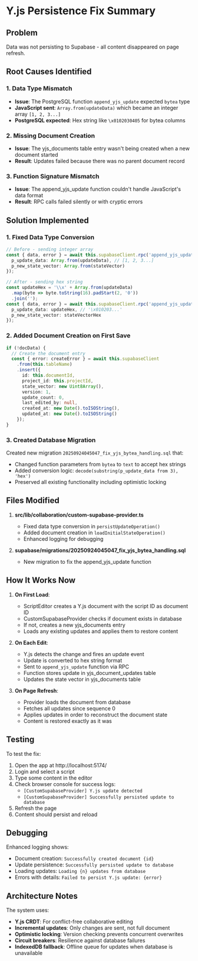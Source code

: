 # Y.js Persistence Fix Summary

## Problem
Data was not persisting to Supabase - all content disappeared on page refresh.

## Root Causes Identified

### 1. Data Type Mismatch
- **Issue**: The PostgreSQL function `append_yjs_update` expected `bytea` type
- **JavaScript sent**: `Array.from(updateData)` which became an integer array `[1, 2, 3...]`
- **PostgreSQL expected**: Hex string like `\x0102030405` for bytea columns

### 2. Missing Document Creation
- **Issue**: The yjs_documents table entry wasn't being created when a new document started
- **Result**: Updates failed because there was no parent document record

### 3. Function Signature Mismatch
- **Issue**: The append_yjs_update function couldn't handle JavaScript's data format
- **Result**: RPC calls failed silently or with cryptic errors

## Solution Implemented

### 1. Fixed Data Type Conversion
```typescript
// Before - sending integer array
const { data, error } = await this.supabaseClient.rpc('append_yjs_update', {
  p_update_data: Array.from(updateData), // [1, 2, 3...]
  p_new_state_vector: Array.from(stateVector)
});

// After - sending hex string
const updateHex = '\\x' + Array.from(updateData)
  .map(byte => byte.toString(16).padStart(2, '0'))
  .join('');
const { data, error } = await this.supabaseClient.rpc('append_yjs_update', {
  p_update_data: updateHex, // '\x010203...'
  p_new_state_vector: stateVectorHex
});
```

### 2. Added Document Creation on First Save
```typescript
if (!docData) {
  // Create the document entry
  const { error: createError } = await this.supabaseClient
    .from(this.tableName)
    .insert({
      id: this.documentId,
      project_id: this.projectId,
      state_vector: new Uint8Array(),
      version: 1,
      update_count: 0,
      last_edited_by: null,
      created_at: new Date().toISOString(),
      updated_at: new Date().toISOString()
    });
}
```

### 3. Created Database Migration
Created new migration `20250924045047_fix_yjs_bytea_handling.sql` that:
- Changed function parameters from `bytea` to `text` to accept hex strings
- Added conversion logic: `decode(substring(p_update_data from 3), 'hex')`
- Preserved all existing functionality including optimistic locking

## Files Modified

1. **src/lib/collaboration/custom-supabase-provider.ts**
   - Fixed data type conversion in `persistUpdateOperation()`
   - Added document creation in `loadInitialStateOperation()`
   - Enhanced logging for debugging

2. **supabase/migrations/20250924045047_fix_yjs_bytea_handling.sql**
   - New migration to fix the append_yjs_update function

## How It Works Now

1. **On First Load**:
   - ScriptEditor creates a Y.js document with the script ID as document ID
   - CustomSupabaseProvider checks if document exists in database
   - If not, creates a new yjs_documents entry
   - Loads any existing updates and applies them to restore content

2. **On Each Edit**:
   - Y.js detects the change and fires an update event
   - Update is converted to hex string format
   - Sent to `append_yjs_update` function via RPC
   - Function stores update in yjs_document_updates table
   - Updates the state vector in yjs_documents table

3. **On Page Refresh**:
   - Provider loads the document from database
   - Fetches all updates since sequence 0
   - Applies updates in order to reconstruct the document state
   - Content is restored exactly as it was

## Testing

To test the fix:
1. Open the app at http://localhost:5174/
2. Login and select a script
3. Type some content in the editor
4. Check browser console for success logs:
   - `[CustomSupabaseProvider] Y.js update detected`
   - `[CustomSupabaseProvider] Successfully persisted update to database`
5. Refresh the page
6. Content should persist and reload

## Debugging

Enhanced logging shows:
- Document creation: `Successfully created document {id}`
- Update persistence: `Successfully persisted update to database`
- Loading updates: `Loading {n} updates from database`
- Errors with details: `Failed to persist Y.js update: {error}`

## Architecture Notes

The system uses:
- **Y.js CRDT**: For conflict-free collaborative editing
- **Incremental updates**: Only changes are sent, not full document
- **Optimistic locking**: Version checking prevents concurrent overwrites
- **Circuit breakers**: Resilience against database failures
- **IndexedDB fallback**: Offline queue for updates when database is unavailable
